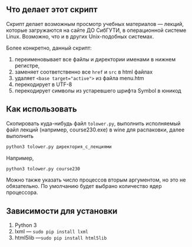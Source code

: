 ## Что делает этот скрипт
Скрипт делает возможным просмотр учебных материалов — лекций, которые загружаются на сайте ДО СибГУТИ, в операционной системе Linux. Возможно, что и в других Unix-подобных системах.

Более конкретно, данный скрипт:
1. переименовывает все файлы и директории именами в нижнем регистре,
2. заменяет соответственно все `href` и `src` в html файлах
3. удаляет `<base target="active">` из файла menu.htm
4. перекодирует в UTF-8
5. перекодирует символы из устаревшего шрифта Symbol в юникод

## Как использовать
Скопировать куда-нибудь файл `tolower.py`, выполнить исполняемый файл лекций (например, course230.exe) в wine для распаковки, далее выполнить
```bash
python3 tolower.py директория_с_лекциями
``` 
Например,
```bash
python3 tolower.py course230
``` 
Можно также указать число процессов вторым аргументом, но это не обязательно. По умолчанию будет выбрано количество ядер процессора.

## Зависимости для установки
1. Python 3
2. lxml — `sudo pip install lxml`
3. html5lib —`sudo pip install html5lib`

